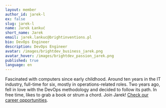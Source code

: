 ```yaml
---
layout: member
author_id: jarek-l
ex: false
slug: jarek-l
name: Jarek Łankuć
short_name: Jarek
email: jarek.lankuc@brightinventions.pl
bio: DevOps Engineer
description: DevOps Engineer
avatar: /images/brightdev_business_jarek.png
avatar_hover: /images/brightdev_passion_jarek.png
published: true
language: en
---
```

Fascinated with computers since early childhood. Around ten years in the IT industry, full-time for six, mostly in operations-related roles. Two years ago, fell in love with the DevOps methodology and decided to follow its path. In free time, likes to grab a book or strum a chord. Join Jarek! [Check our career opportunities](https://brightinventions.pl/career).